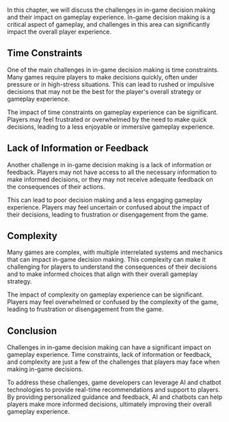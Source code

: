 
In this chapter, we will discuss the challenges in in-game decision making and their impact on gameplay experience. In-game decision making is a critical aspect of gameplay, and challenges in this area can significantly impact the overall player experience.

Time Constraints
----------------

One of the main challenges in in-game decision making is time constraints. Many games require players to make decisions quickly, often under pressure or in high-stress situations. This can lead to rushed or impulsive decisions that may not be the best for the player's overall strategy or gameplay experience.

The impact of time constraints on gameplay experience can be significant. Players may feel frustrated or overwhelmed by the need to make quick decisions, leading to a less enjoyable or immersive gameplay experience.

Lack of Information or Feedback
-------------------------------

Another challenge in in-game decision making is a lack of information or feedback. Players may not have access to all the necessary information to make informed decisions, or they may not receive adequate feedback on the consequences of their actions.

This can lead to poor decision making and a less engaging gameplay experience. Players may feel uncertain or confused about the impact of their decisions, leading to frustration or disengagement from the game.

Complexity
----------

Many games are complex, with multiple interrelated systems and mechanics that can impact in-game decision making. This complexity can make it challenging for players to understand the consequences of their decisions and to make informed choices that align with their overall gameplay strategy.

The impact of complexity on gameplay experience can be significant. Players may feel overwhelmed or confused by the complexity of the game, leading to frustration or disengagement from the game.

Conclusion
----------

Challenges in in-game decision making can have a significant impact on gameplay experience. Time constraints, lack of information or feedback, and complexity are just a few of the challenges that players may face when making in-game decisions.

To address these challenges, game developers can leverage AI and chatbot technologies to provide real-time recommendations and support to players. By providing personalized guidance and feedback, AI and chatbots can help players make more informed decisions, ultimately improving their overall gameplay experience.
